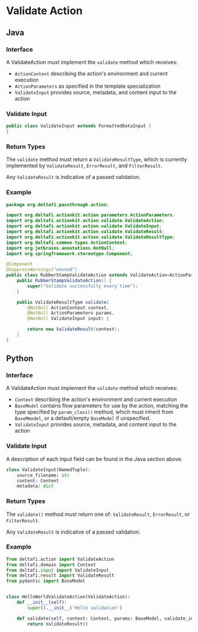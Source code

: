 # Validate Action

## Java

### Interface

A ValidateAction must implement the `validate` method which receives:
* `ActionContext` describing the action's environment and current execution
* `ActionParameters` as specified in the template specialization
* `ValidateInput` provides source, metadata, and content input to the action

### Validate Input

```java
public class ValidateInput extends FormattedDataInput {
}
```

### Return Types

The `validate` method must return a `ValidateResultType`, which is currently implemented by `ValidateResult`, `ErrorResult`, and `FilterResult`.

Any `ValidateResult` is indicative of a passed validation.

### Example

```java
package org.deltafi.passthrough.action;

import org.deltafi.actionkit.action.parameters.ActionParameters;
import org.deltafi.actionkit.action.validate.ValidateAction;
import org.deltafi.actionkit.action.validate.ValidateInput;
import org.deltafi.actionkit.action.validate.ValidateResult;
import org.deltafi.actionkit.action.validate.ValidateResultType;
import org.deltafi.common.types.ActionContext;
import org.jetbrains.annotations.NotNull;
import org.springframework.stereotype.Component;

@Component
@SuppressWarnings("unused")
public class RubberStampValidateAction extends ValidateAction<ActionParameters> {
    public RubberStampValidateAction() {
        super("Validate successfully every time");
    }

    public ValidateResultType validate(
        @NotNull ActionContext context,
        @NotNull ActionParameters params,
        @NotNull ValidateInput input) {

        return new ValidateResult(context);
    }
}
```
## Python

### Interface

A ValidateAction must implement the `validate` method which receives:
* `Context` describing the action's environment and current execution
* `BaseModel` contains flow parameters for use by the action, matching the type specified by `param_class()` method, which must inherit from `BaseMmodel`, or a default/empty `BaseModel` if unspecified.
* `ValidateInput` provides source, metadata, and content input to the action

### Validate Input

A description of each Input field can be found in the Java section above.

```python
class ValidateInput(NamedTuple):
    source_filename: str
    content: Content
    metadata: dict
```

### Return Types

The `validate()` method must return one of: `ValidateResult`, `ErrorResult`, or `FilterResult`.

Any `ValidateResult` is indicative of a passed validation.

### Example

```python
from deltafi.action import ValidateAction
from deltafi.domain import Context
from deltafi.input import ValidateInput
from deltafi.result import ValidateResult
from pydantic import BaseModel


class HelloWorldValidateAction(ValidateAction):
    def __init__(self):
        super().__init__('Hello validation')

    def validate(self, context: Context, params: BaseModel, validate_input: ValidateInput):
        return ValidateResult()
```
